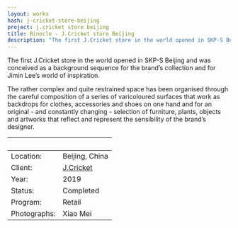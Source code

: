 ```yaml
---
layout: works
hash: j-cricket-store-beijing
project: j.cricket store beijing
title: Binocle - J.Cricket store Beijing
description: "The first J.Cricket store in the world opened in SKP-S Beijing was conceived as a background sequence for the brand’s collection and for Jimin Lee’s world..."
---
```


The first J.Cricket store in the world opened in SKP-S Beijing and was conceived as a background sequence for the brand’s collection and for Jimin Lee’s world of inspiration.

The rather complex and quite restrained space has been organised through the careful composition of a series of varicoloured surfaces that work as backdrops for clothes, accessories and shoes on one hand and for an original - and constantly changing - selection of furniture, plants, objects and artworks that reflect and represent the sensibility of the brand’s designer.

|&nbsp;|&nbsp;|
|:----------|:---------------|
| Location:    | Beijing, China                    |
| Client:      | [J.Cricket](http://jcricket.com/) |
| Year:        | 2019                              |
| Status:      | Completed                         |
| Program:     | Retail                            |
| Photographs: | Xiao Mei                          |
